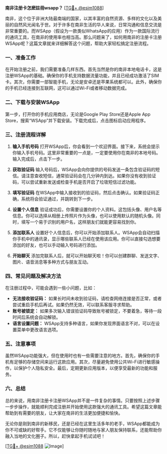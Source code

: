 **南非注册卡怎麽註冊wsapp？** [[TG💪+ @esim1088](https://t.me/s/esim1088)]

南非，这个位于非洲大陆最南端的国家，以其丰富的自然资源、多样的文化以及美丽的自然风光闻名于世。对于许多在南非生活的华人来说，日常沟通和信息交流是非常重要的。而WSApp（假设为一款类似WhatsApp的应用）作为一款国际流行的通讯工具，在南非的使用率也相当高。那么问题来了，如何用南非的注册卡注册WSApp呢？这篇文章就来详细解答这个问题，帮助大家轻松搞定注册流程。

### 一、准备工作

在开始注册之前，我们需要准备几样东西。首先当然是你的南非本地电话卡，这是注册WSApp的基础。确保你的手机支持数据流量功能，并且已经成功激活了SIM卡。其次，你需要一部智能手机，无论是安卓还是苹果系统都可以。此外，确保你的手机已经连接到互联网，这可以通过Wi-Fi或者移动数据完成。

### 二、下载与安装WSApp

第一步，打开你的手机应用商店，无论是Google Play Store还是Apple App Store，搜索“WSApp”并下载安装。下载完成后，点击图标启动应用程序。

### 三、注册流程详解

1. **输入手机号码**
   打开WSApp后，你会看到一个欢迎界面。接下来，系统会提示你输入手机号码。这里非常重要的一点是，一定要使用你在南非的本地号码。输入完成后，点击下一步。

2. **获取验证码**
   输入号码后，WSApp会向你提供的号码发送一条包含验证码的短信。请注意查收短信，通常验证码会在几分钟内到达。如果你没有收到验证码，可以尝试重新发送或检查手机是否开启了垃圾短信过滤功能。

3. **填写验证码**
   在WSApp中输入接收到的验证码，然后点击确认。如果验证码正确，系统将会验证通过，并跳转到下一步。

4. **设置个人信息**
   验证成功后，你需要设置你的个人资料。这包括头像、用户名等信息。你可以选择从相册上传照片作为头像，也可以使用默认的随机头像。同时，填写一个易于识别的用户名，这样朋友们就能更容易找到你。

5. **添加联系人**
   设置好个人信息后，你可以开始添加联系人。WSApp会自动扫描你手机中的通讯录，显示哪些联系人已经在使用该应用。你可以直接勾选想要添加的好友，也可以手动输入号码进行添加。

6. **开始聊天**
   添加完联系人后，就可以开始聊天啦！你可以创建群聊、发送文字、图片、语音消息等多种方式与朋友互动。

### 四、常见问题及解决方法

在注册过程中，可能会遇到一些小问题，比如：

- **无法接收验证码：** 如果长时间未收到验证码，请检查网络连接是否正常，或者尝试重启手机后再试。如果仍然无效，可以联系客服寻求帮助。
- **账号被锁定：** 如果多次输入错误验证码导致账号被锁定，不要着急，等待一段时间后系统会自动解锁。
- **语言设置问题：** WSApp支持多种语言，如果你发现界面语言不对，可以在设置菜单中更改语言选项。

### 五、注意事项

虽然WSApp功能强大，但在使用时也有一些需要注意的地方。首先，确保你的手机有足够的存储空间来运行这款应用。其次，尽量避免使用公共Wi-Fi进行敏感操作，以保护个人隐私安全。最后，定期更新应用版本，以便享受最新的功能和服务。

### 六、总结

总的来说，用南非注册卡注册WSApp并不是一件复杂的事情。只要按照上述步骤一步步操作，就能顺利完成注册并开始使用这款强大的通讯工具。希望这篇文章能帮助到有需要的朋友，让大家在南非的生活更加便捷和愉快。

无论你是刚到南非的新移民，还是已经在这里生活多年的老手，WSApp都能成为你不可或缺的好帮手。它不仅能够让你随时随地与家人朋友保持联系，还能帮助你融入当地的文化圈子。所以，赶快拿起手机试试吧！

[[TG💪+ @esim1088](https://t.me/s/esim1088) ![Image](https://i.postimg.cc/4NQfJmqS/Snipaste-2025-05-13-00-14-12.png)]